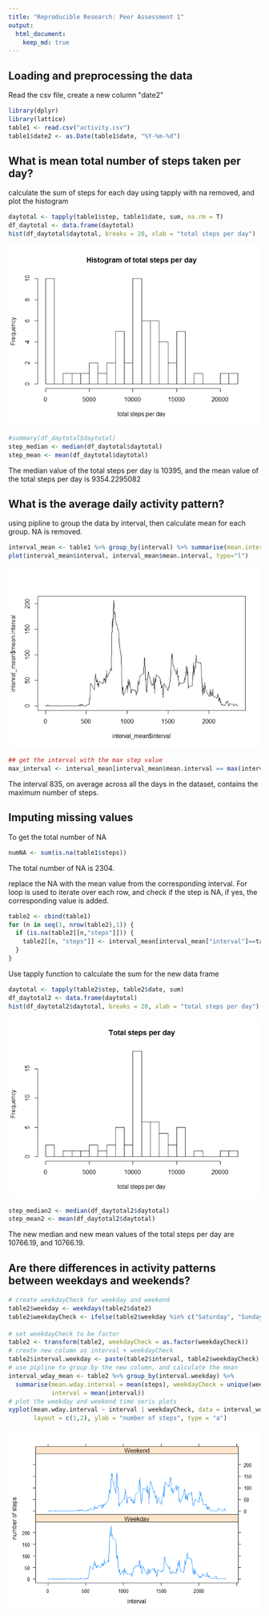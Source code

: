 ```yaml
---
title: "Reproducible Research: Peer Assessment 1"
output: 
  html_document:
    keep_md: true
---
```



## Loading and preprocessing the data
Read the csv file, create a new column "date2" 



```r
library(dplyr)
library(lattice)
table1 <- read.csv("activity.csv")
table1$date2 <- as.Date(table1$date, "%Y-%m-%d")
```

## What is mean total number of steps taken per day?
calculate the sum of steps for each day using tapply with na removed, and plot the histogram


```r
daytotal <- tapply(table1$step, table1$date, sum, na.rm = T)
df_daytotal <- data.frame(daytotal)
hist(df_daytotal$daytotal, breaks = 20, xlab = "total steps per day")
```

![](PA1_template_files/figure-html/Q1-1.png)<!-- -->

```r
#summary(df_daytotal$daytotal)
step_median <- median(df_daytotal$daytotal)
step_mean <- mean(df_daytotal$daytotal)
```
The median value of the total steps per day is 10395, and the mean value of the total steps per day is 9354.2295082

## What is the average daily activity pattern?

using pipline to group the data by interval, then calculate mean for each group. NA is removed.


```r
interval_mean <- table1 %>% group_by(interval) %>% summarise(mean.interval = mean(steps, na.rm = T))
plot(interval_mean$interval, interval_mean$mean.interval, type="l")
```

![](PA1_template_files/figure-html/Q2-1.png)<!-- -->

```r
## get the interval with the max step value
max_interval <- interval_mean[interval_mean$mean.interval == max(interval_mean$mean.interval),]$interval
```

The interval 835, on average across all the days in the dataset, contains the maximum number of steps.

## Imputing missing values
To get the total number of NA

```r
numNA <- sum(is.na(table1$steps))
```
The total number of NA is 2304.

replace the NA with the mean value from the corresponding interval. For loop is used to iterate over each row, and check if the step is NA, if yes, the corresponding value is added.

```r
table2 <- cbind(table1)
for (n in seq(1, nrow(table2),1)) {
  if (is.na(table2[[n,"steps"]])) {
    table2[[n, "steps"]] <- interval_mean[interval_mean["interval"]==table2[[n,"interval"]],"mean.interval"][[1]]
  }
}
```
Use tapply function to calculate the sum for the new data frame

```r
daytotal <- tapply(table2$step, table2$date, sum)
df_daytotal2 <- data.frame(daytotal)
hist(df_daytotal2$daytotal, breaks = 20, xlab = "total steps per day")
```

![](PA1_template_files/figure-html/Q3-2-1.png)<!-- -->

```r
step_median2 <- median(df_daytotal2$daytotal)
step_mean2 <- mean(df_daytotal2$daytotal)
```
The new median and new mean values of the total steps per day are 10766.19, and 10766.19.  

## Are there differences in activity patterns between weekdays and weekends?


```r
# create weekdayCheck for weekday and weekend
table2$weekday <- weekdays(table2$date2)
table2$weekdayCheck <- ifelse(table2$weekday %in% c("Saturday", "Sunday"), "Weekend", "Weekday")

# set weekdayCheck to be factor
table2 <- transform(table2, weekdayCheck = as.factor(weekdayCheck))
# create new column as interval + weekdayCheck
table2$interval.weekday <- paste(table2$interval, table2$weekdayCheck)
# use pipline to group by the new column, and calculate the mean
interval_wday_mean <- table2 %>% group_by(interval.weekday) %>%
  summarise(mean.wday.interval = mean(steps), weekdayCheck = unique(weekdayCheck),
            interval = mean(interval))
# plot the weekday and weekend time seris plots
xyplot(mean.wday.interval ~ interval | weekdayCheck, data = interval_wday_mean, 
       layout = c(1,2), ylab = "number of steps", type = "a")
```

![](PA1_template_files/figure-html/Q4-1.png)<!-- -->
